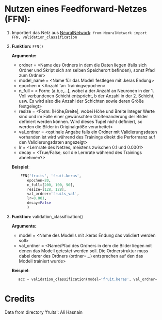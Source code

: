 # Nutzen eines Feedforward-Netzes (FFN):

  1. Importiert das Netz aus [NeuralNetwork](https://github.com/Tarn017/Klassifizierung_Daten/blob/main/NeuralNetwork.py): `from NeuralNetwork import FFN, validation_classification`
  
  3. **Funktion:** `FFN()`
     
     **Argumente:**  
     -	ordner = <Name des Ordners in dem die Daten liegen (falls sich Ordner und Skript sich am selben Speicherort befinden), sonst Pfad zum Ordner>  
     -	model_name = <Name für das Modell festlegen mit .keras Endung>  
     -	epochen = <Anzahl 'an Trainingsepochen>  
     -	n_full = < Form: [a,b,c,…], wobei a der Anzahl an Neuronen in der 1. Voll verbundenen Schicht entspricht, b der Anzahl in der 2. Schicht, usw. Es wird also die Anzahl der Schichten sowie deren Größe festgelegt>  
     -	resize = <Form: [Höhe,Breite], wobei Höhe und Breite Integer Werte sind und im Falle einer gewünschten Größenänderung der Bilder definiert werden können. Wird dieses Tupel nicht definiert, so werden die Bilder in Originalgröße verarbeitet>  
     -	val_ordner = <optinale Angabe falls ein Ordner mit Validierungsdaten vorhanden ist wird während des Trainings direkt die Performanz auf den Validierungsdaten angezeigt>  
     -	lr = <Lernrate des Netzes, meistens zwischen 0.1 und 0.0001>  
     -	decay = <True/False, soll die Lernrate während des Trainings abnehmen?>

     **Beispiel:**
     ```python
         FFN('fruits', 'fruit.keras',
            epochen=20,
            n_full=[200, 100, 50],
            resize=[128, 128],
            val_ordner='fruits_val',
            lr=0.001,
            decay=False
            )
      ```

  3. **Funktion:** validation_classification()

     **Argumente:**
     -	model = <Name des Modells mit .keras Endung das validiert werden soll>  
     -	val_ordner = <Name/Pfad des Ordners in dem die Bilder liegen mit denen das Modell getestet werden soll. Die Ordnerstruktur muss dabei derer des Ordners (ordner=…) entsprechen auf den das Modell trainiert wurde>  

     **Beispiel:**
     ```python
        acc = validation_classification(model='fruit.keras', val_ordner='fruits_val')
     ```

# Credits

Data from directory 'fruits': Ali Hasnain
